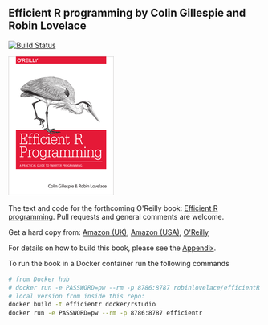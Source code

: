## Efficient R programming by Colin Gillespie and Robin Lovelace

[![Build Status](https://travis-ci.org/csgillespie/efficientR.png?branch=master)](https://travis-ci.org/csgillespie/efficientR) 

![alt text](figures/f0_front_scale.png)

The text and code for the forthcoming O'Reilly book: [Efficient R programming](https://csgillespie.github.io/efficientR/). Pull requests and general comments are welcome.

Get a hard copy from: [Amazon (UK)](https://alexa.design/2pmrqBj), [Amazon (USA)](https://alexa.design/2pmfpf4), [O'Reilly](http://shop.oreilly.com/product/0636920047995.do)

For details on how to build this book, please see the [Appendix](https://csgillespie.github.io/efficientR/building-the-book-from-source.html).

To run the book in a Docker container run the following commands

```bash
# from Docker hub
# docker run -e PASSWORD=pw --rm -p 8786:8787 robinlovelace/efficientR
# local version from inside this repo:
docker build -t efficientr docker/rstudio
docker run -e PASSWORD=pw --rm -p 8786:8787 efficientr
```
